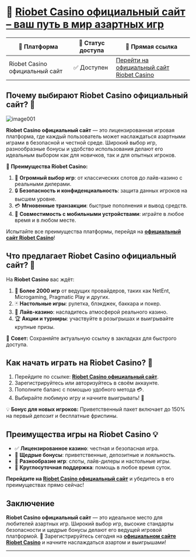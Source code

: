 # 🎰 [Riobet Casino официальный сайт – ваш путь в мир азартных игр](https://brandplay.link/dtx89f2L)

| 🔗 Платформа             | 📌 Статус доступа | 🎲 Прямая ссылка                     |
|--------------------------|------------------|-------------------------------------|
| Riobet Casino официальный сайт | ✅ Доступен       | [Перейти на официальный сайт Riobet Casino](https://brandplay.link/dtx89f2L) |

## Почему выбирают Riobet Casino официальный сайт? 💎
![image001](https://github.com/user-attachments/assets/21ebe21d-3b18-4c84-9f3d-e2ca99e776fa)

**Riobet Casino официальный сайт** — это лицензированная игровая платформа, где каждый пользователь может наслаждаться азартными играми в безопасной и честной среде. Широкий выбор игр, разнообразные бонусы и удобство использования делают его идеальным выбором как для новичков, так и для опытных игроков.

🎯 **Преимущества Riobet Casino:**
1. 🎰 **Огромный выбор игр**: от классических слотов до лайв-казино с реальными дилерами.
2. 🔒 **Безопасность и конфиденциальность**: защита данных игроков на высшем уровне.
3. 💳 **Мгновенные транзакции**: быстрые пополнения и вывод средств.
4. 📱 **Совместимость с мобильными устройствами**: играйте в любое время и в любом месте.

Испытайте все преимущества платформы, перейдя на **[официальный сайт Riobet Casino](https://brandplay.link/dtx89f2L)**!

## Что предлагает Riobet Casino официальный сайт? 🌟

На **Riobet Casino** вас ждёт:
1. 🎰 **Более 2000 игр** от ведущих провайдеров, таких как NetEnt, Microgaming, Pragmatic Play и других.
2. 🃏 **Настольные игры**: рулетка, блэкджек, баккара и покер.
3. 🎥 **Лайв-казино**: насладитесь атмосферой реального казино.
4. 🏆 **Акции и турниры**: участвуйте в розыгрышах и выигрывайте крупные призы.

🔗 **Совет:** Сохраняйте актуальную ссылку в закладках для быстрого доступа.

## Как начать играть на Riobet Casino? 🚀

1. Перейдите по ссылке: **[Riobet Casino официальный сайт](https://brandplay.link/dtx89f2L)**.
2. Зарегистрируйтесь или авторизуйтесь в своём аккаунте.
3. Пополните баланс с помощью удобного метода 💳.
4. Выбирайте любимую игру и начните выигрывать! 🎲

💡 **Бонус для новых игроков:** Приветственный пакет включает до 150% на первый депозит и бесплатные фриспины.

## Преимущества игры на Riobet Casino 💡

- ✅ **Лицензированное казино**: честная и безопасная игра.
- 🎁 **Щедрые бонусы**: приветственные, депозитные и лояльность.
- 🎰 **Разнообразие игр**: слоты, лайв-дилеры и настольные игры.
- 💬 **Круглосуточная поддержка**: помощь в любое время суток.

**Перейдите на [Riobet Casino официальный сайт](https://brandplay.link/dtx89f2L)** и убедитесь в его преимуществах прямо сейчас!

## Заключение

**Riobet Casino официальный сайт** — это идеальное место для любителей азартных игр. Широкий выбор игр, высокие стандарты безопасности и щедрые бонусы делают его ведущей игровой платформой. 🎰 Зарегистрируйтесь сегодня на **[официальном сайте Riobet Casino](https://brandplay.link/dtx89f2L)** и начните наслаждаться азартом и выигрышами!

---
